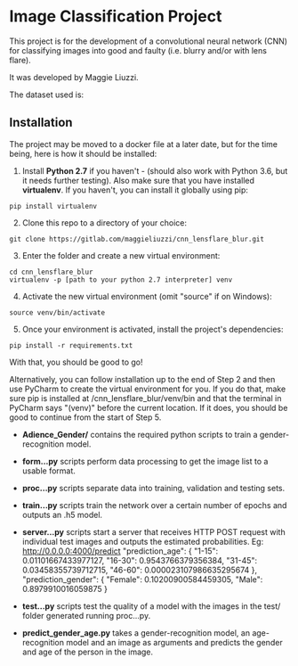 # Image Classification Project

This project is for the development of a convolutional neural network (CNN) for classifying images into good and faulty (i.e. blurry and/or with lens flare).

It was developed by Maggie Liuzzi.

The dataset used is:
    




## Installation

The project may be moved to a docker file at a later date, but for the time being, here is how it should be installed:

1. Install **Python 2.7** if you haven't - (should also work with Python 3.6, but it needs further testing). Also make sure that you have installed **virtualenv**. If you haven't, you can install it globally using pip:

```shell
pip install virtualenv
```

2. Clone this repo to a directory of your choice:

```shell
git clone https://gitlab.com/maggieliuzzi/cnn_lensflare_blur.git
```

3. Enter the folder and create a new virtual environment:

```
cd cnn_lensflare_blur
virtualenv -p [path to your python 2.7 interpreter] venv
```

4. Activate the new virtual environment (omit "source" if on Windows):

```shell
source venv/bin/activate
```

5. Once your environment is activated, install the project's dependencies:

```shell
pip install -r requirements.txt
```

With that, you should be good to go!

Alternatively, you can follow installation up to the end of Step 2 and then use PyCharm to create the virtual environment for you. If you do that, make sure pip is installed at /cnn_lensflare_blur/venv/bin and that the terminal in PyCharm says "(venv)" before the current location. If it does, you should be good to continue from the start of Step 5.



* **Adience_Gender/** contains the required python scripts to train a gender-recognition model.


* **form...py** scripts perform data processing to get the image list to a usable format.
* **proc...py** scripts separate data into training, validation and testing sets.
* **train...py** scripts train the network over a certain number of epochs and outputs an .h5 model.
* **server...py** scripts start a server that receives HTTP POST request with individual test images and outputs the estimated probabilities. 
Eg: http://0.0.0.0:4000/predict
"prediction_age": {
    "1-15": 0.01101667433977127,
    "16-30": 0.9543766379356384,
    "31-45": 0.03458355739712715,
    "46-60": 0.000023107986635295674
},
"prediction_gender": {
    "Female": 0.10200900584459305,
    "Male": 0.8979910016059875
}

* **test...py** scripts test the quality of a model with the images in the test/ folder generated running proc...py.

* **predict_gender_age.py** takes a gender-recognition model, an age-recognition model and an image as arguments and predicts the gender and age of the person in the image.
